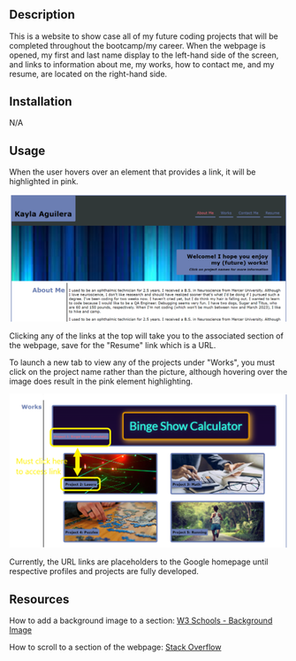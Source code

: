 # <Portfolio>

## Description

This is a website to show case all of my future coding projects that will be completed throughout the bootcamp/my career. When the webpage is opened, my first and last name display to the left-hand side of the screen, and links to information about me, my works, how to contact me, and my resume, are located on the right-hand side.

## Installation

N/A

## Usage

When the user hovers over an element that provides a link, it will be highlighted in pink.

![alt text](./assets/images/Highlight.png)

Clicking any of the links at the top will take you to the associated section of the webpage, save for the "Resume" link which is a URL.

To launch a new tab to view any of the projects under "Works", you must click on the project name rather than the picture, although hovering over the image does result in the pink element highlighting.

![alt text](./assets/images/bestlogo.png)

Currently, the URL links are placeholders to the Google homepage until respective profiles and projects are fully developed.

## Resources

How to add a background image to a section: <a href="https://www.w3schools.com/cssref/pr_background-image.php">W3 Schools - Background Image</a>

How to scroll to a section of the webpage: <a href="https://stackoverflow.com/questions/24739126/scroll-to-a-specific-element-using-html">Stack Overflow</a>